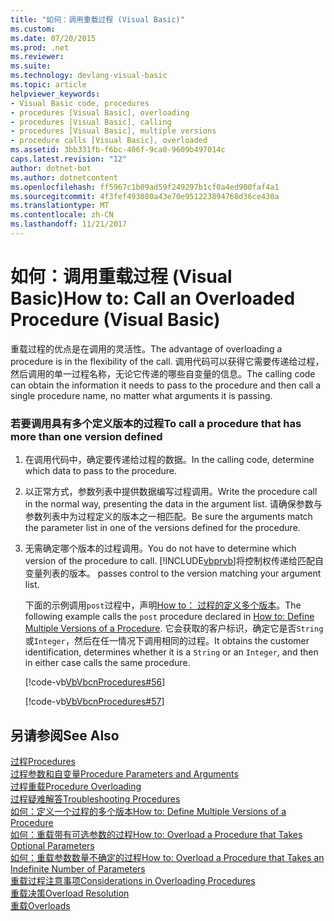 ```yaml
---
title: "如何：调用重载过程 (Visual Basic)"
ms.custom: 
ms.date: 07/20/2015
ms.prod: .net
ms.reviewer: 
ms.suite: 
ms.technology: devlang-visual-basic
ms.topic: article
helpviewer_keywords:
- Visual Basic code, procedures
- procedures [Visual Basic], overloading
- procedures [Visual Basic], calling
- procedures [Visual Basic], multiple versions
- procedure calls [Visual Basic], overloaded
ms.assetid: 3bb331fb-f6bc-406f-9ca0-9609b497014c
caps.latest.revision: "12"
author: dotnet-bot
ms.author: dotnetcontent
ms.openlocfilehash: ff5967c1b09ad59f249297b1cf0a4ed900faf4a1
ms.sourcegitcommit: 4f3fef493080a43e70e951223894768d36ce430a
ms.translationtype: MT
ms.contentlocale: zh-CN
ms.lasthandoff: 11/21/2017
---
```

# <a name="how-to-call-an-overloaded-procedure-visual-basic"></a><span data-ttu-id="53690-102">如何：调用重载过程 (Visual Basic)</span><span class="sxs-lookup"><span data-stu-id="53690-102">How to: Call an Overloaded Procedure (Visual Basic)</span></span>
<span data-ttu-id="53690-103">重载过程的优点是在调用的灵活性。</span><span class="sxs-lookup"><span data-stu-id="53690-103">The advantage of overloading a procedure is in the flexibility of the call.</span></span> <span data-ttu-id="53690-104">调用代码可以获得它需要传递给过程，然后调用的单一过程名称，无论它传递的哪些自变量的信息。</span><span class="sxs-lookup"><span data-stu-id="53690-104">The calling code can obtain the information it needs to pass to the procedure and then call a single procedure name, no matter what arguments it is passing.</span></span>  
  
### <a name="to-call-a-procedure-that-has-more-than-one-version-defined"></a><span data-ttu-id="53690-105">若要调用具有多个定义版本的过程</span><span class="sxs-lookup"><span data-stu-id="53690-105">To call a procedure that has more than one version defined</span></span>  
  
1.  <span data-ttu-id="53690-106">在调用代码中，确定要传递给过程的数据。</span><span class="sxs-lookup"><span data-stu-id="53690-106">In the calling code, determine which data to pass to the procedure.</span></span>  
  
2.  <span data-ttu-id="53690-107">以正常方式，参数列表中提供数据编写过程调用。</span><span class="sxs-lookup"><span data-stu-id="53690-107">Write the procedure call in the normal way, presenting the data in the argument list.</span></span> <span data-ttu-id="53690-108">请确保参数与参数列表中为过程定义的版本之一相匹配。</span><span class="sxs-lookup"><span data-stu-id="53690-108">Be sure the arguments match the parameter list in one of the versions defined for the procedure.</span></span>  
  
3.  <span data-ttu-id="53690-109">无需确定哪个版本的过程调用。</span><span class="sxs-lookup"><span data-stu-id="53690-109">You do not have to determine which version of the procedure to call.</span></span> [!INCLUDE[vbprvb](~/includes/vbprvb-md.md)]<span data-ttu-id="53690-110">将控制权传递给匹配自变量列表的版本。</span><span class="sxs-lookup"><span data-stu-id="53690-110"> passes control to the version matching your argument list.</span></span>  
  
     <span data-ttu-id="53690-111">下面的示例调用`post`过程中，声明[How to： 过程的定义多个版本](./how-to-define-multiple-versions-of-a-procedure.md)。</span><span class="sxs-lookup"><span data-stu-id="53690-111">The following example calls the `post` procedure declared in [How to: Define Multiple Versions of a Procedure](./how-to-define-multiple-versions-of-a-procedure.md).</span></span> <span data-ttu-id="53690-112">它会获取的客户标识，确定它是否`String`或`Integer`，然后在任一情况下调用相同的过程。</span><span class="sxs-lookup"><span data-stu-id="53690-112">It obtains the customer identification, determines whether it is a `String` or an `Integer`, and then in either case calls the same procedure.</span></span>  
  
     [!code-vb[VbVbcnProcedures#56](./codesnippet/VisualBasic/how-to-call-an-overloaded-procedure_1.vb)]  
  
     [!code-vb[VbVbcnProcedures#57](./codesnippet/VisualBasic/how-to-call-an-overloaded-procedure_2.vb)]  
  
## <a name="see-also"></a><span data-ttu-id="53690-113">另请参阅</span><span class="sxs-lookup"><span data-stu-id="53690-113">See Also</span></span>  
 [<span data-ttu-id="53690-114">过程</span><span class="sxs-lookup"><span data-stu-id="53690-114">Procedures</span></span>](./index.md)  
 [<span data-ttu-id="53690-115">过程参数和自变量</span><span class="sxs-lookup"><span data-stu-id="53690-115">Procedure Parameters and Arguments</span></span>](./procedure-parameters-and-arguments.md)  
 [<span data-ttu-id="53690-116">过程重载</span><span class="sxs-lookup"><span data-stu-id="53690-116">Procedure Overloading</span></span>](./procedure-overloading.md)  
 [<span data-ttu-id="53690-117">过程疑难解答</span><span class="sxs-lookup"><span data-stu-id="53690-117">Troubleshooting Procedures</span></span>](./troubleshooting-procedures.md)  
 [<span data-ttu-id="53690-118">如何：定义一个过程的多个版本</span><span class="sxs-lookup"><span data-stu-id="53690-118">How to: Define Multiple Versions of a Procedure</span></span>](./how-to-define-multiple-versions-of-a-procedure.md)  
 [<span data-ttu-id="53690-119">如何：重载带有可选参数的过程</span><span class="sxs-lookup"><span data-stu-id="53690-119">How to: Overload a Procedure that Takes Optional Parameters</span></span>](./how-to-overload-a-procedure-that-takes-optional-parameters.md)  
 [<span data-ttu-id="53690-120">如何：重载参数数量不确定的过程</span><span class="sxs-lookup"><span data-stu-id="53690-120">How to: Overload a Procedure that Takes an Indefinite Number of Parameters</span></span>](./how-to-overload-a-procedure-that-takes-an-indefinite-number-of-parameters.md)  
 [<span data-ttu-id="53690-121">重载过程注意事项</span><span class="sxs-lookup"><span data-stu-id="53690-121">Considerations in Overloading Procedures</span></span>](./considerations-in-overloading-procedures.md)  
 [<span data-ttu-id="53690-122">重载决策</span><span class="sxs-lookup"><span data-stu-id="53690-122">Overload Resolution</span></span>](./overload-resolution.md)  
 [<span data-ttu-id="53690-123">重载</span><span class="sxs-lookup"><span data-stu-id="53690-123">Overloads</span></span>](../../../../visual-basic/language-reference/modifiers/overloads.md)
